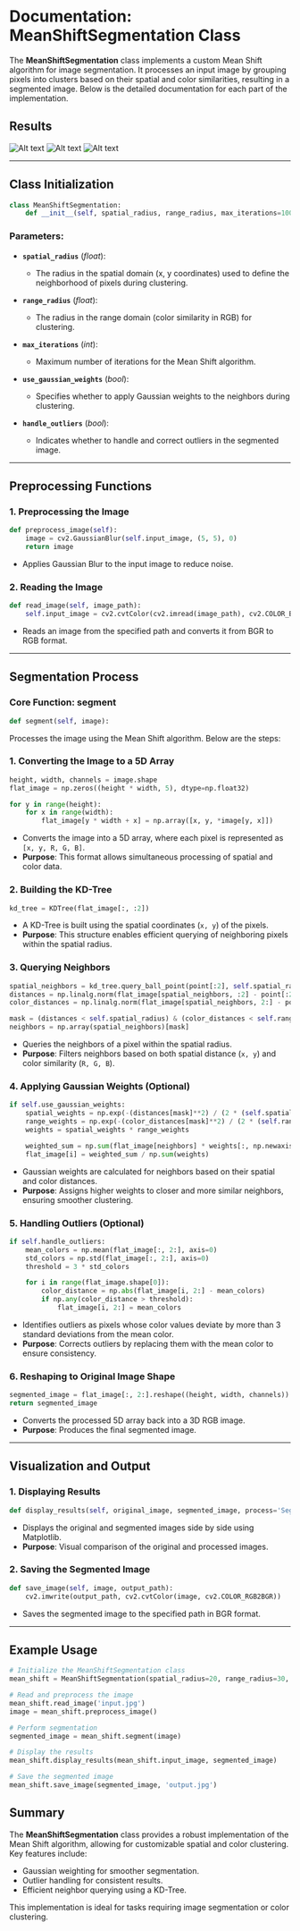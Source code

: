 # Documentation: MeanShiftSegmentation Class

The **MeanShiftSegmentation** class implements a custom Mean Shift algorithm for image segmentation. It processes an input image by grouping pixels into clusters based on their spatial and color similarities, resulting in a segmented image. Below is the detailed documentation for each part of the implementation.

## Results
![Alt text](https://github.com/alikasiri1/Mean_shift_segmentation/blob/main/segmented_image_3.png?raw=true) 
![Alt text](https://github.com/alikasiri1/Mean_shift_segmentation/blob/main/segmented_image_1.png?raw=true) 
![Alt text](https://github.com/alikasiri1/Mean_shift_segmentation/blob/main/segmented_image_2.png?raw=true) 

---

## Class Initialization
```python
class MeanShiftSegmentation:
    def __init__(self, spatial_radius, range_radius, max_iterations=100, use_gaussian_weights=True, handle_outliers=True):
```
### Parameters:
- **`spatial_radius`** (*float*):
  - The radius in the spatial domain (x, y coordinates) used to define the neighborhood of pixels during clustering.

- **`range_radius`** (*float*):
  - The radius in the range domain (color similarity in RGB) for clustering.

- **`max_iterations`** (*int*):
  - Maximum number of iterations for the Mean Shift algorithm.

- **`use_gaussian_weights`** (*bool*):
  - Specifies whether to apply Gaussian weights to the neighbors during clustering.

- **`handle_outliers`** (*bool*):
  - Indicates whether to handle and correct outliers in the segmented image.

---

## Preprocessing Functions
### 1. **Preprocessing the Image**
```python
def preprocess_image(self):
    image = cv2.GaussianBlur(self.input_image, (5, 5), 0)
    return image
```
- Applies Gaussian Blur to the input image to reduce noise.

### 2. **Reading the Image**
```python
def read_image(self, image_path):
    self.input_image = cv2.cvtColor(cv2.imread(image_path), cv2.COLOR_BGR2RGB)
```
- Reads an image from the specified path and converts it from BGR to RGB format.

---

## Segmentation Process
### Core Function: **segment**
```python
def segment(self, image):
```
Processes the image using the Mean Shift algorithm. Below are the steps:

### 1. **Converting the Image to a 5D Array**
```python
height, width, channels = image.shape
flat_image = np.zeros((height * width, 5), dtype=np.float32)

for y in range(height):
    for x in range(width):
        flat_image[y * width + x] = np.array([x, y, *image[y, x]])
```
- Converts the image into a 5D array, where each pixel is represented as `[x, y, R, G, B]`.
- **Purpose**: This format allows simultaneous processing of spatial and color data.

### 2. **Building the KD-Tree**
```python
kd_tree = KDTree(flat_image[:, :2])
```
- A KD-Tree is built using the spatial coordinates (`x, y`) of the pixels.
- **Purpose**: This structure enables efficient querying of neighboring pixels within the spatial radius.

### 3. **Querying Neighbors**
```python
spatial_neighbors = kd_tree.query_ball_point(point[:2], self.spatial_radius)
distances = np.linalg.norm(flat_image[spatial_neighbors, :2] - point[:2], axis=1)
color_distances = np.linalg.norm(flat_image[spatial_neighbors, 2:] - point[2:], axis=1)

mask = (distances < self.spatial_radius) & (color_distances < self.range_radius)
neighbors = np.array(spatial_neighbors)[mask]
```
- Queries the neighbors of a pixel within the spatial radius.
- **Purpose**: Filters neighbors based on both spatial distance (`x, y`) and color similarity (`R, G, B`).

### 4. **Applying Gaussian Weights (Optional)**
```python
if self.use_gaussian_weights:
    spatial_weights = np.exp(-(distances[mask]**2) / (2 * (self.spatial_radius**2)))
    range_weights = np.exp(-(color_distances[mask]**2) / (2 * (self.range_radius**2)))
    weights = spatial_weights * range_weights

    weighted_sum = np.sum(flat_image[neighbors] * weights[:, np.newaxis], axis=0)
    flat_image[i] = weighted_sum / np.sum(weights)
```
- Gaussian weights are calculated for neighbors based on their spatial and color distances.
- **Purpose**: Assigns higher weights to closer and more similar neighbors, ensuring smoother clustering.

### 5. **Handling Outliers (Optional)**
```python
if self.handle_outliers:
    mean_colors = np.mean(flat_image[:, 2:], axis=0)
    std_colors = np.std(flat_image[:, 2:], axis=0)
    threshold = 3 * std_colors

    for i in range(flat_image.shape[0]):
        color_distance = np.abs(flat_image[i, 2:] - mean_colors)
        if np.any(color_distance > threshold):
            flat_image[i, 2:] = mean_colors
```
- Identifies outliers as pixels whose color values deviate by more than 3 standard deviations from the mean color.
- **Purpose**: Corrects outliers by replacing them with the mean color to ensure consistency.

### 6. **Reshaping to Original Image Shape**
```python
segmented_image = flat_image[:, 2:].reshape((height, width, channels)).astype(np.uint8)
return segmented_image
```
- Converts the processed 5D array back into a 3D RGB image.
- **Purpose**: Produces the final segmented image.

---

## Visualization and Output
### 1. **Displaying Results**
```python
def display_results(self, original_image, segmented_image, process='Segmented Image'):
```
- Displays the original and segmented images side by side using Matplotlib.
- **Purpose**: Visual comparison of the original and processed images.

### 2. **Saving the Segmented Image**
```python
def save_image(self, image, output_path):
    cv2.imwrite(output_path, cv2.cvtColor(image, cv2.COLOR_RGB2BGR))
```
- Saves the segmented image to the specified path in BGR format.

---

## Example Usage
```python
# Initialize the MeanShiftSegmentation class
mean_shift = MeanShiftSegmentation(spatial_radius=20, range_radius=30, max_iterations=50)

# Read and preprocess the image
mean_shift.read_image('input.jpg')
image = mean_shift.preprocess_image()

# Perform segmentation
segmented_image = mean_shift.segment(image)

# Display the results
mean_shift.display_results(mean_shift.input_image, segmented_image)

# Save the segmented image
mean_shift.save_image(segmented_image, 'output.jpg')
```


## Summary
The **MeanShiftSegmentation** class provides a robust implementation of the Mean Shift algorithm, allowing for customizable spatial and color clustering. Key features include:
- Gaussian weighting for smoother segmentation.
- Outlier handling for consistent results.
- Efficient neighbor querying using a KD-Tree.

This implementation is ideal for tasks requiring image segmentation or color clustering.

